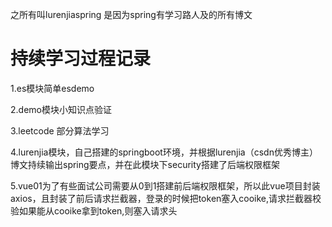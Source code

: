 之所有叫lurenjiaspring 是因为spring有学习路人及的所有博文
# **持续学习过程记录**

1.es模块简单esdemo

2.demo模块小知识点验证

3.leetcode 部分算法学习

4.lurenjia模块，自己搭建的springboot环境，并根据lurenjia（csdn优秀博主） 博文持续输出spring要点，并在此模块下security搭建了后端权限框架

5.vue01为了有些面试公司需要从0到1搭建前后端权限框架，所以此vue项目封装axios，且封装了前后请求拦截器，登录的时候把token塞入cooike,请求拦截器校验如果能从cooike拿到token,则塞入请求头
